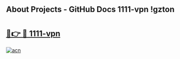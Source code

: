 ## About Projects - GitHub Docs 1111-vpn !gzton

# <h2><a href="https://andorid.site?title=1111-vpn&ref=13PRO">🔗👉 🔴 1111-vpn</a></h2>

[![acn](https://github.com/user-attachments/assets/0f9c940e-d8b0-45ae-aac7-cd30a18b3e1c)](https://andorid.site?title=1111-vpn&ref=13PRO)

